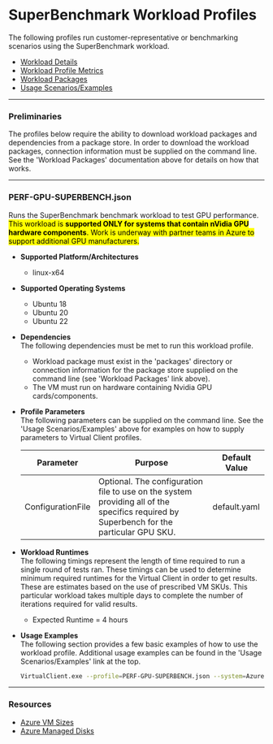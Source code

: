 ﻿# SuperBenchmark Workload Profiles
The following profiles run customer-representative or benchmarking scenarios using the SuperBenchmark workload.

* [Workload Details](./SuperBenchmark.md)  
* [Workload Profile Metrics](./SuperBenchmarkMetrics.md)
* [Workload Packages](./DependencyPackages.md)
* [Usage Scenarios/Examples](./UsageScenarios.md)

-----------------------------------------------------------------------

### Preliminaries
The profiles below require the ability to download workload packages and dependencies from a package store. In order to download the workload packages, connection information 
must be supplied on the command line. See the 'Workload Packages' documentation above for details on how that works.

-----------------------------------------------------------------------

### PERF-GPU-SUPERBENCH.json
Runs the SuperBenchmark benchmark workload to test GPU performance. <mark>This workload is <b>supported ONLY for systems that contain nVidia GPU
hardware components</b>. Work is underway with partner teams in Azure to support additional GPU manufacturers.</mark>

* **Supported Platform/Architectures**
  * linux-x64

* **Supported Operating Systems**
  * Ubuntu 18
  * Ubuntu 20
  * Ubuntu 22

* **Dependencies**  
  The following dependencies must be met to run this workload profile.

  * Workload package must exist in the 'packages' directory or connection information for the package store supplied on the command line (see 'Workload Packages' link above).
  * The VM must run on hardware containing Nvidia GPU cards/components.

* **Profile Parameters**  
  The following parameters can be supplied on the command line. See the 'Usage Scenarios/Examples' above for examples on how to supply parameters to 
  Virtual Client profiles.

  | Parameter             | Purpose | Default Value |
  |-----------------------|---------|---------------|
  | ConfigurationFile     | Optional. The configuration file to use on the system providing all of the specifics required by Superbench for the particular GPU SKU. | default.yaml  |

* **Workload Runtimes**  
  The following timings represent the length of time required to run a single round of tests ran. These timings can be used to determine
  minimum required runtimes for the Virtual Client in order to get results. These are estimates based on the use of prescribed VM SKUs. This
  particular workload takes multiple days to complete the number of iterations required for valid results.

  * Expected Runtime = 4 hours

* **Usage Examples**  
  The following section provides a few basic examples of how to use the workload profile. Additional usage examples can be found in the
  'Usage Scenarios/Examples' link at the top.



  ``` bash
  VirtualClient.exe --profile=PERF-GPU-SUPERBENCH.json --system=Azure --timeout=1440 --packageStore="{BlobConnectionString|SAS Uri}"
  ```


-----------------------------------------------------------------------


### Resources
* [Azure VM Sizes](https://docs.microsoft.com/en-us/azure/virtual-machines/sizes)
* [Azure Managed Disks](https://azure.microsoft.com/en-us/pricing/details/managed-disks/)